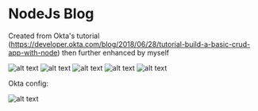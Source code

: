 # NodeJs Blog

Created from Okta's tutorial (https://developer.okta.com/blog/2018/06/28/tutorial-build-a-basic-crud-app-with-node) then further enhanced by myself

![alt text](https://github.com/dmcclure887/nodejs-blog/blob/master/screenshots/screenshot1.png?raw=true)
![alt text](https://github.com/dmcclure887/nodejs-blog/blob/master/screenshots/screenshot2.png?raw=true)
![alt text](https://github.com/dmcclure887/nodejs-blog/blob/master/screenshots/screenshot3.png?raw=true)
![alt text](https://github.com/dmcclure887/nodejs-blog/blob/master/screenshots/screenshot4.png?raw=true)
![alt text](https://github.com/dmcclure887/nodejs-blog/blob/master/screenshots/screenshot5.png?raw=true)

Okta config:

![alt text](https://github.com/dmcclure887/nodejs-blog/blob/master/oktaConfig.JPG?raw=true)
